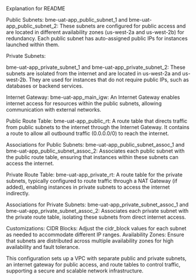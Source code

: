 Explanation for README

Public Subnets:
bme-uat-app_public_subnet_1 and bme-uat-app_public_subnet_2: These subnets are configured for public access and are located in different availability zones (us-west-2a and us-west-2b) for redundancy. Each public subnet has auto-assigned public IPs for instances launched within them.

Private Subnets:

bme-uat-app_private_subnet_1 and bme-uat-app_private_subnet_2: These subnets are isolated from the internet and are located in us-west-2a and us-west-2b. They are used for instances that do not require public IPs, such as databases or backend services.

Internet Gateway:
bme-uat-app_main_igw: An Internet Gateway enables internet access for resources within the public subnets, allowing communication with external networks.

Public Route Table:
bme-uat-app_public_rt: A route table that directs traffic from public subnets to the internet through the Internet Gateway. It contains a route to allow all outbound traffic (0.0.0.0/0) to reach the internet.

Associations for Public Subnets:
bme-uat-app_public_subnet_assoc_1 and bme-uat-app_public_subnet_assoc_2: Associates each public subnet with the public route table, ensuring that instances within these subnets can access the internet.

Private Route Table:
bme-uat-app_private_rt: A route table for the private subnets, typically configured to route traffic through a NAT Gateway (if added), enabling instances in private subnets to access the internet indirectly.

Associations for Private Subnets:
bme-uat-app_private_subnet_assoc_1 and bme-uat-app_private_subnet_assoc_2: Associates each private subnet with the private route table, isolating these subnets from direct internet access.

Customizations:
CIDR Blocks: Adjust the cidr_block values for each subnet as needed to accommodate different IP ranges.
Availability Zones: Ensure that subnets are distributed across multiple availability zones for high availability and fault tolerance.

This configuration sets up a VPC with separate public and private subnets, an internet gateway for public access, and route tables to control traffic, supporting a secure and scalable network infrastructure.






